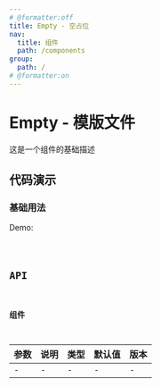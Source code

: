 ```yaml
---
# @formatter:off
title: Empty - 空占位
nav:
  title: 组件
  path: /components
group:
  path: /
# @formatter:on
---
```


# Empty - 模版文件

这是一个组件的基础描述

## 代码演示

### 基础用法

Demo:

<code src="./index.tsx"  background="#f0f2f5" />

## API

### 组件

| 参数 | 说明 | 类型 | 默认值 | 版本 |
| ---- | ---- | ---- | ------ | ---- |
| -    | -    | -    | -      | -    |
